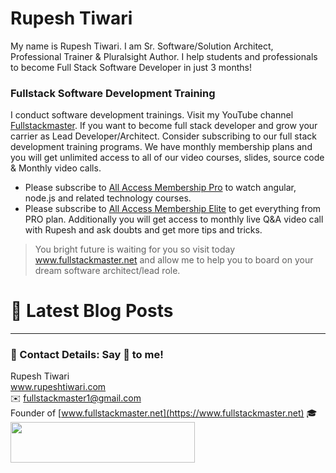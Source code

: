 # Rupesh Tiwari

My name is Rupesh Tiwari. I am Sr. Software/Solution Architect, Professional Trainer & Pluralsight Author. I help students and professionals to become Full Stack Software Developer in just 3 months!

### Fullstack Software Development Training

I conduct software development trainings. Visit my YouTube channel [Fullstackmaster](https://youtube.com/fullstackmaster). If you want to become full stack developer and grow your carrier as Lead Developer/Architect. Consider subscribing to our full stack development training programs. We have monthly membership plans and you will get unlimited access to all of our video courses, slides, source code & Monthly video calls.

- Please subscribe to [All Access Membership Pro](www.fullstackmaster.net/pro) to watch angular, node.js and related technology courses.
- Please subscribe to [All Access Membership Elite](www.fullstackmaster.net/elite) to get everything from PRO plan. Additionally you will get access to monthly live Q&A video call with Rupesh and ask doubts and get more tips and tricks.

> You bright future is waiting for you so visit today www.fullstackmaster.net and allow me to help you to board on your dream software architect/lead role.

# 📩 Latest Blog Posts  

<!-- BLOG-POST-LIST:START -->
<!-- BLOG-POST-LIST:END -->

---

### 💖 Contact Details: Say 👋 to me!

Rupesh Tiwari\
www.rupeshtiwari.com \
✉️ <fullstackmaster1@gmail.com> \
Founder of [www.fullstackmaster.net](https://www.fullstackmaster.net) 🎓 \
[<img src="https://i.imgur.com/9OCLciM.png" width="295" height="65">](http://www.fullstackmaster.net)
